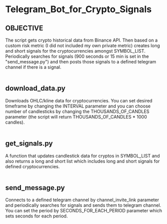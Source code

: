 # Telegram_Bot_for_Crypto_Signals

## OBJECTIVE<br />
The script gets crypto historical data from Binance API. Then based on a custom risk metric (I did not included my own private metric) creates long and short signals for the cryptocurrencies amongst SYMBOL_LIST. Periodically searches for signals (900 seconds or 15 min is set in the "send_message.py") and then posts those signals to a defined telegram channel if there is a signal.<br />
<br />
## download_data.py <br />
Downloads OHLC/kline data for cryptocurrencies. You can set desired timeframe by changing the INTERVAL parameter and you can choose number of candlesticks by changing the THOUSANDS_OF_CANDLES parameter (the script will return THOUSANDS_OF_CANDLES * 1000 candles).<br />
<br />
## get_signals.py<br />
A function that updates candlestick data for cryptos in SYMBOL_LIST and also returns a long and short list which includes long and short signals for defined cryptocurrencies.<br />
<br />
## send_message.py<br />
Connects to a defined telegram channel by channel_invite_link parameter and periodically searches for signals and sends them to telegram channel. You can set the period by SECONDS_FOR_EACH_PERIOD parameter which sets seconds for each period.

